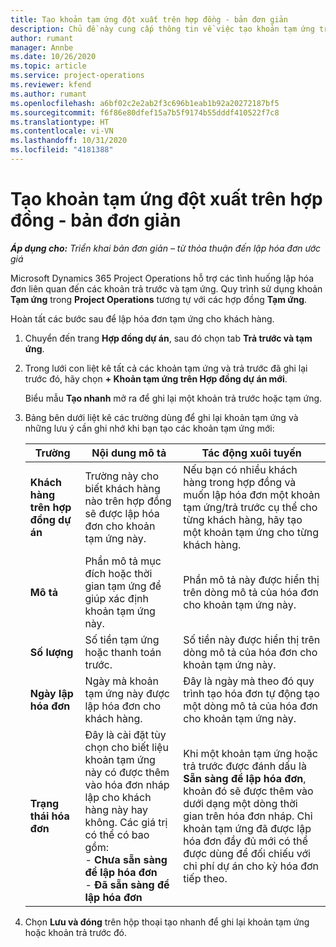 ```yaml
---
title: Tạo khoản tạm ứng đột xuất trên hợp đồng - bản đơn giản
description: Chủ đề này cung cấp thông tin về việc tạo khoản tạm ứng trên hợp đồng khi cần.
author: rumant
manager: Annbe
ms.date: 10/26/2020
ms.topic: article
ms.service: project-operations
ms.reviewer: kfend
ms.author: rumant
ms.openlocfilehash: a6bf02c2e2ab2f3c696b1eab1b92a20272187bf5
ms.sourcegitcommit: f6f86e80dfef15a7b5f9174b55dddf410522f7c8
ms.translationtype: HT
ms.contentlocale: vi-VN
ms.lasthandoff: 10/31/2020
ms.locfileid: "4181388"
---
```

# <a name="creating-an-ad-hoc-advance-on-a-contract---lite"></a>Tạo khoản tạm ứng đột xuất trên hợp đồng - bản đơn giản

_**Áp dụng cho:** Triển khai bản đơn giản – từ thỏa thuận đến lập hóa đơn ước giá_

Microsoft Dynamics 365 Project Operations hỗ trợ các tình huống lập hóa đơn liên quan đến các khoản trả trước và tạm ứng. Quy trình sử dụng khoản **Tạm ứng** trong **Project Operations** tương tự với các hợp đồng **Tạm ứng**. 

Hoàn tất các bước sau để lập hóa đơn tạm ứng cho khách hàng.

1. Chuyển đến trang **Hợp đồng dự án**, sau đó chọn tab **Trả trước và tạm ứng**.
2. Trong lưới con liệt kê tất cả các khoản tạm ứng và trả trước đã ghi lại trước đó, hãy chọn **+ Khoản tạm ứng trên Hợp đồng dự án mới**. 

    Biểu mẫu **Tạo nhanh** mở ra để ghi lại một khoản trả trước hoặc tạm ứng.
    
3. Bảng bên dưới liệt kê các trường dùng để ghi lại khoản tạm ứng và những lưu ý cần ghi nhớ khi bạn tạo các khoản tạm ứng mới:

    | Trường | Nội dung mô tả | Tác động xuôi tuyến |
    | --- | --- | --- |
    | **Khách hàng trên hợp đồng dự án** | Trường này cho biết khách hàng nào trên hợp đồng sẽ được lập hóa đơn cho khoản tạm ứng này. | Nếu bạn có nhiều khách hàng trong hợp đồng và muốn lập hóa đơn một khoản tạm ứng/trả trước cụ thể cho từng khách hàng, hãy tạo một khoản tạm ứng cho từng khách hàng. |
    | **Mô tả** | Phần mô tả mục đích hoặc thời gian tạm ứng để giúp xác định khoản tạm ứng này. | Phần mô tả này được hiển thị trên dòng mô tả của hóa đơn cho khoản tạm ứng này. |
    | **Số lượng** | Số tiền tạm ứng hoặc thanh toán trước. | Số tiền này được hiển thị trên dòng mô tả của hóa đơn cho khoản tạm ứng này. |
    | **Ngày lập hóa đơn** | Ngày mà khoản tạm ứng này được lập hóa đơn cho khách hàng. | Đây là ngày mà theo đó quy trình tạo hóa đơn tự động tạo một dòng mô tả của hóa đơn cho khoản tạm ứng này. |
    | **Trạng thái hóa đơn** | Đây là cài đặt tùy chọn cho biết liệu khoản tạm ứng này có được thêm vào hóa đơn nháp lập cho khách hàng này hay không. Các giá trị có thể có bao gồm:</br>- **Chưa sẵn sàng để lập hóa đơn**</br>- **Đã sẵn sàng để lập hóa đơn** | Khi một khoản tạm ứng hoặc trả trước được đánh dấu là **Sẵn sàng để lập hóa đơn**, khoản đó sẽ được thêm vào dưới dạng một dòng thời gian trên hóa đơn nháp. Chỉ khoản tạm ứng đã được lập hóa đơn đầy đủ mới có thể được dùng để đối chiếu với chi phí dự án cho kỳ hóa đơn tiếp theo. |

4. Chọn **Lưu và đóng** trên hộp thoại tạo nhanh để ghi lại khoản tạm ứng hoặc khoản trả trước đó.
